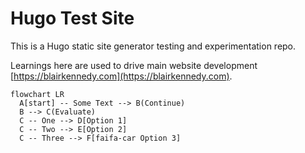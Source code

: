 # Hugo Test Site

This is a Hugo static site generator testing and experimentation repo.

Learnings here are used to drive main website development [https://blairkennedy.com](https://blairkennedy.com).


```mermaid
flowchart LR
  A[start] -- Some Text --> B(Continue)
  B --> C(Evaluate)
  C -- One --> D[Option 1]
  C -- Two --> E[Option 2]
  C -- Three --> F[faifa-car Option 3]
```
